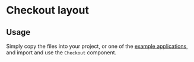 # Checkout layout

## Usage

Simply copy the files into your project, or one of the [example applications](https://github.com/mui-org/material-ui/tree/master/examples), and import and use the `Checkout` component.

